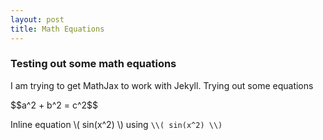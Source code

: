 ```yaml
---
layout: post
title: Math Equations
---
```


### Testing out some math equations
I am trying to get MathJax to work with Jekyll. Trying out some equations

<div>
$$a^2 + b^2 = c^2$$
</div>

Inline equation \\( sin(x^2) \\) using `\\( sin(x^2) \\)`
